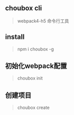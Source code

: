 ## choubox cli
> webpack4-h5 命令行工具

## install
> npm i choubox -g

## 初始化webpack配置
> choubox init

## 创建项目
> choubox create <directory>
